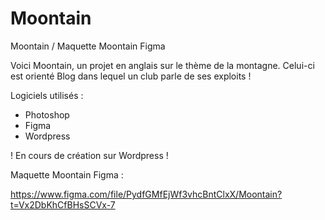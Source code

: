 # Moontain
Moontain / Maquette Moontain Figma

Voici Moontain, un projet en anglais sur le thème de la montagne. Celui-ci est orienté Blog dans lequel un club parle de ses exploits !

Logiciels utilisés :

  - Photoshop
  - Figma
  - Wordpress
  


! En cours de création sur Wordpress !

  
Maquette Moontain Figma :

https://www.figma.com/file/PydfGMfEjWf3vhcBntClxX/Moontain?t=Vx2DbKhCfBHsSCVx-7
